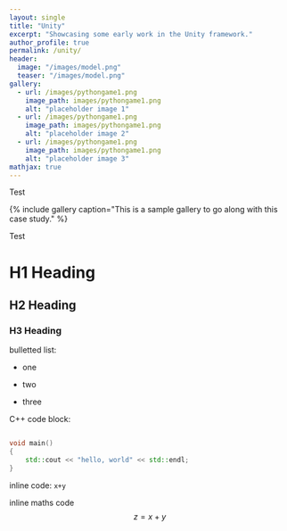 ```yaml
---
layout: single
title: "Unity"
excerpt: "Showcasing some early work in the Unity framework."
author_profile: true
permalink: /unity/
header:
  image: "/images/model.png"
  teaser: "/images/model.png"
gallery:
  - url: /images/pythongame1.png
    image_path: images/pythongame1.png
    alt: "placeholder image 1"
  - url: /images/pythongame1.png
    image_path: images/pythongame1.png
    alt: "placeholder image 2"
  - url: /images/pythongame1.png
    image_path: images/pythongame1.png
    alt: "placeholder image 3"
mathjax: true
---
```


Test

{% include gallery caption="This is a sample gallery to go along with this case study." %}

Test

# H1 Heading
## H2 Heading
### H3 Heading

bulletted list:
 * one
 - two
 + three

C++ code block:
```c++

void main()
{
    std::cout << "hello, world" << std::endl;
}

```

inline code: `x+y`

inline maths code $$z = x+y$$